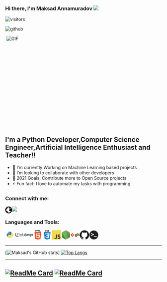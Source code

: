 ### Hi there, I'm Maksad Annamuradov <img src="https://media.giphy.com/media/hvRJCLFzcasrR4ia7z/giphy.gif" width="30px">

![visitors](https://visitor-badge.glitch.me/badge?page_id=page.id)

![github](https://img.shields.io/github/followers/MaksadAnnamuradov?style=social)

<img align="right" alt="GIF" src="https://github.com/MaksadAnnamuradov/github_profile/blob/main/code.gif?raw=true" width="500" height="320" />


## I'm a  Python Developer,Computer Science Engineer,Artificial Intelligence Enthusiast and Teacher!!

- 🌱 I’m currently Working on Machine Learning based projects
- 👯 I’m looking to collaborate with other developers
- 🥅 2021 Goals: Contribute more to Open Source projects
- ⚡ Fun fact: I love to automate my tasks with programming

### Connect with me:

[<img align="left" width="22px" src="https://raw.githubusercontent.com/iconic/open-iconic/master/svg/globe.svg" />][website]
[<img align="left" width="22px" src="https://cdn.jsdelivr.net/npm/simple-icons@v3/icons/linkedin.svg" />][linkedin]

<br />

### Languages and Tools:


<img align="left" alt="python" width="30px" src="https://raw.githubusercontent.com/github/explore/80688e429a7d4ef2fca1e82350fe8e3517d3494d/topics/python/python.png" />
<img align="left" alt="flask" width="30px" src="https://raw.githubusercontent.com/github/explore/80688e429a7d4ef2fca1e82350fe8e3517d3494d/topics/flask/flask.png" />

<img align="left" alt="django" width="30px" src="https://raw.githubusercontent.com/github/explore/80688e429a7d4ef2fca1e82350fe8e3517d3494d/topics/django/django.png" />
<img align="left" alt="HTML5" width="30px" src="https://raw.githubusercontent.com/github/explore/80688e429a7d4ef2fca1e82350fe8e3517d3494d/topics/html/html.png" />
<img align="left" alt="CSS3" width="30px" src="https://raw.githubusercontent.com/github/explore/80688e429a7d4ef2fca1e82350fe8e3517d3494d/topics/css/css.png" />
<img align="left" alt="JavaScript" width="30px" src="https://raw.githubusercontent.com/github/explore/80688e429a7d4ef2fca1e82350fe8e3517d3494d/topics/javascript/javascript.png" />
<img align="left" alt="Node.js" width="30px" src="https://raw.githubusercontent.com/github/explore/80688e429a7d4ef2fca1e82350fe8e3517d3494d/topics/nodejs/nodejs.png" />

<img align="left" alt="Git" width="30px" src="https://raw.githubusercontent.com/github/explore/80688e429a7d4ef2fca1e82350fe8e3517d3494d/topics/git/git.png" />
<img align="left" alt="GitHub" width="30px" src="https://raw.githubusercontent.com/github/explore/78df643247d429f6cc873026c0622819ad797942/topics/github/github.png" />
<img align="left" alt="Terminal" width="30px" src="https://raw.githubusercontent.com/github/explore/80688e429a7d4ef2fca1e82350fe8e3517d3494d/topics/terminal/terminal.png" />

<br />
<br />

---

[![Maksad's GitHub stats](https://github-readme-stats.vercel.app/api?username=MaksadAnnamuradov&count_private=true)]
[![Top Langs](https://github-readme-stats.vercel.app/api/top-langs/?username=MaksadAnnamuradov&layout=compact&theme=radical)](https://github.com/MaksadAnnamuradov/)

---
[![ReadMe Card](https://github-readme-stats.vercel.app/api/pin/?username=MaksadAnnamuradov&repo=DataGurus&theme=radical)](https://github.com/MaksadAnnamuradov/DataGurus)
[![ReadMe Card](https://github-readme-stats.vercel.app/api/pin/?username=MaksadAnnamuradov&repo=JarvisAi&theme=radical)](https://github.com/MaksadAnnamuradov/JarvisAi)
---

[website]: https://maksadannamuradov.com
[linkedin]: https://www.linkedin.com/in/maksadannamuradov/
